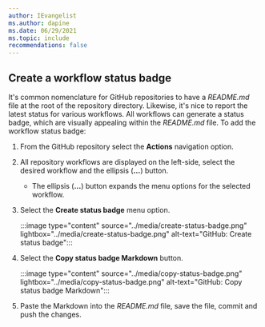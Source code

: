 ```yaml
---
author: IEvangelist
ms.author: dapine
ms.date: 06/29/2021
ms.topic: include
recommendations: false
---
```


## Create a workflow status badge

It's common nomenclature for GitHub repositories to have a *README.md* file at the root of the repository directory. Likewise, it's nice to report the latest status for various workflows. All workflows can generate a status badge, which are visually appealing within the *README.md* file. To add the workflow status badge:

1. From the GitHub repository select the **Actions** navigation option.
1. All repository workflows are displayed on the left-side, select the desired workflow and the ellipsis (**...**) button.

    - The ellipsis (**...**) button expands the menu options for the selected workflow.

1. Select the **Create status badge** menu option.

    :::image type="content" source="../media/create-status-badge.png" lightbox="../media/create-status-badge.png" alt-text="GitHub: Create status badge":::

1. Select the **Copy status badge Markdown** button.

    :::image type="content" source="../media/copy-status-badge.png" lightbox="../media/copy-status-badge.png" alt-text="GitHub: Copy status badge Markdown":::

1. Paste the Markdown into the *README.md* file, save the file, commit and push the changes.
